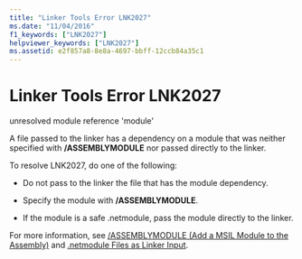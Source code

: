 ```yaml
---
title: "Linker Tools Error LNK2027"
ms.date: "11/04/2016"
f1_keywords: ["LNK2027"]
helpviewer_keywords: ["LNK2027"]
ms.assetid: e2f857a8-8e8a-4697-bbff-12ccb84a35c1
---
```

# Linker Tools Error LNK2027

unresolved module reference 'module'

A file passed to the linker has a dependency on a module that was neither specified with **/ASSEMBLYMODULE** nor passed directly to the linker.

To resolve LNK2027, do one of the following:

- Do not pass to the linker the file that has the module dependency.

- Specify the module with **/ASSEMBLYMODULE**.

- If the module is a safe .netmodule, pass the module directly to the linker.

For more information, see [/ASSEMBLYMODULE (Add a MSIL Module to the Assembly)](../../build/reference/assemblymodule-add-a-msil-module-to-the-assembly.md) and [.netmodule Files as Linker Input](../../build/reference/netmodule-files-as-linker-input.md).